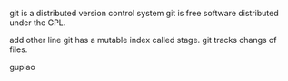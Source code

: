 git is a distributed version control system
git is free software distributed under the GPL.

add other line
git has a mutable index called stage.
git tracks changs of files.

gupiao
